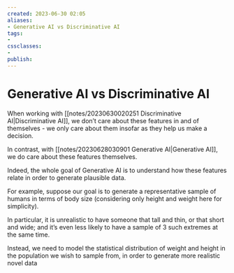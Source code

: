 ```yaml
---
created: 2023-06-30 02:05
aliases: 
- Generative AI vs Discriminative AI
tags:
- 
cssclasses:
- 
publish:
---
```


<!-- 
tags: 
-->

<!--internal
parent:: [[]]
child:: [[]]
related:: [[]]
-->

<!--external
- []()
-->

# Generative AI vs Discriminative AI

When working with [[notes/20230630020251 Discriminative AI|Discriminative AI]], we don’t care about these features in and of themselves - we only care about them insofar as they help us make a decision.

In contrast, with [[notes/20230628030901 Generative AI|Generative AI]], we do care about these features themselves. 

Indeed, the whole goal of Generative AI is to understand how these features relate in order to generate plausible data. 

For example, suppose our goal is to generate a representative sample of humans in terms of body size (considering only height and weight here for simplicity). 

<!--
![[notes/images/Pasted image 20230630020929.png]]
-->

In particular, it is unrealistic to have someone that tall and thin, or that short and wide; and it’s even less likely to have a sample of 3 such extremes at the same time.

Instead, we need to model the statistical distribution of weight and height in the population we wish to sample from, in order to generate more realistic novel data

<!--
![[notes/images/Pasted image 20230630020945.png]]
-->
